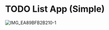 # TODO List App (Simple)

![IMG_EA89BFB2B210-1](https://github.com/user-attachments/assets/e18945b9-6062-4a13-8961-5d027ea834c6)
